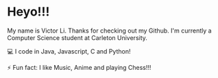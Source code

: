 # Heyo!!!
My name is Victor Li. Thanks for checking out my Github. I'm currently a Computer Science student at Carleton University.

💻 I code in Java, Javascript, C and Python!

⚡ Fun fact: I like Music, Anime and playing Chess!!! 
